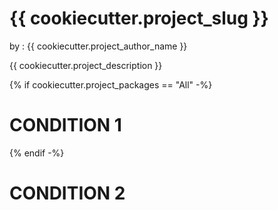 # {{ cookiecutter.project_slug }}

by : {{ cookiecutter.project_author_name }}

{{ cookiecutter.project_description }}



{% if cookiecutter.project_packages == "All" -%}

# CONDITION 1

{% endif -%}



# CONDITION 2 